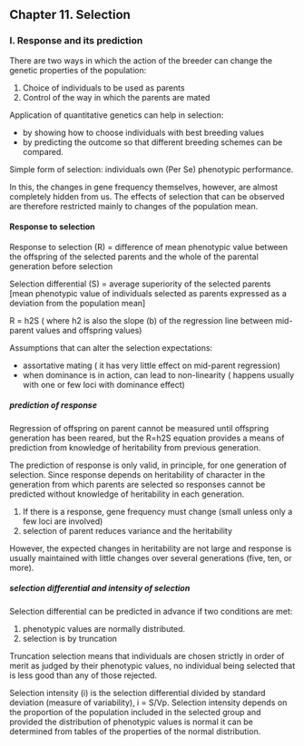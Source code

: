 ## Chapter 11. Selection
### I. Response and its prediction

There are two ways in which the action of the breeder can change the genetic properties of the population:
1.  Choice of individuals to be used as parents
2.  Control of the way in which the parents are mated

Application of quantitative genetics can help in selection:
- by showing how to choose individuals with best breeding values
- by predicting the outcome so that different breeding schemes can be compared.

Simple form of selection: individuals own (Per Se) phenotypic performance.

In this, the changes in gene frequency themselves, however, are almost completely hidden from us. The effects of selection that can be observed are therefore restricted mainly to changes of the population mean. 

#### Response to selection
Response to selection (R) = difference of mean phenotypic value between the offspring of the selected parents and the whole of the parental generation before selection

Selection differential (S) = average superiority of the selected parents [mean phenotypic value of individuals selected as parents expressed as a deviation from the population mean]

R = h2S ( where h2 is also the slope (b) of the regression line between mid-parent values and offspring values)

Assumptions that can alter the selection expectations:
- assortative mating ( it has very little effect on mid-parent regression)
- when dominance is in action, can lead to non-linearity ( happens usually with one or few loci with dominance effect)

##### prediction of response

Regression of offspring on parent cannot be measured until offspring generation has been reared, but the R=h2S equation provides a means of prediction from knowledge of heritability from previous generation.

The prediction of response is only valid, in principle, for one generation of selection. Since response depends on heritability of character in the generation from which parents are selected so responses cannot be predicted without knowledge of heritability in each generation.

1. If there is a response, gene frequency must change (small unless only a few loci are involved)
2. selection of parent reduces variance and the heritability

However, the expected changes in heritability are not large and response is usually maintained with little changes over several generations (five, ten, or more).

##### selection differential and intensity of selection
Selection differential can be predicted in advance if two conditions are met:
1. phenotypic values are normally distributed.
2. selection is by truncation

Truncation selection means that individuals are chosen strictly in order of merit as judged by their phenotypic values, no individual being selected that is less good than any of those rejected.

Selection intensity (i) is the selection differential divided by standard deviation (measure of variability), i = S/Vp. Selection intensity depends on the proportion of the population included in the selected group and provided the distribution of phenotypic values is normal it can be determined from tables of the properties of the normal distribution.





